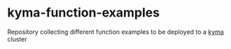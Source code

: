 # kyma-function-examples

Repository collecting different function examples to be deployed to a [kyma](kyma-project.io) cluster
